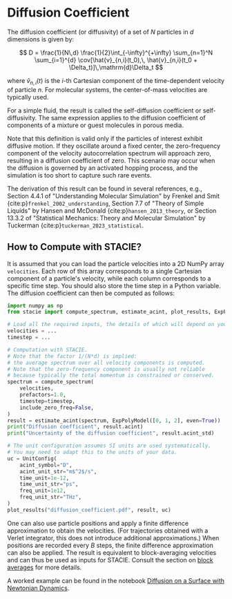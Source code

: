 # Diffusion Coefficient

The diffusion coefficient (or diffusivity) of a set of $N$ particles in $d$ dimensions is given by:

$$
D = \frac{1}{N\,d} \frac{1}{2}\int_{-\infty}^{+\infty}
    \sum_{n=1}^N \sum_{i=1}^{d}
    \cov[\hat{v}_{n,i}(t_0),\, \hat{v}_{n,i}(t_0 + \Delta_t)]\,\mathrm{d}\Delta_t
$$

where $\hat{v}_{n,i}(t)$ is the $i$-th Cartesian component of
the time-dependent velocity of particle $n$.
For molecular systems, the center-of-mass velocities are typically used.

For a simple fluid, the result is called the self-diffusion coefficient or self-diffusivity.
The same expression applies to the diffusion coefficient of components of a mixture
or guest molecules in porous media.

Note that this definition is valid only if the particles of interest exhibit diffusive motion.
If they oscillate around a fixed center,
the zero-frequency component of the velocity autocorrelation spectrum will approach zero,
resulting in a diffusion coefficient of zero.
This scenario may occur when the diffusion is governed by an activated hopping process,
and the simulation is too short to capture such rare events.

The derivation of this result can be found in several references, e.g.,
Section 4.4.1 of "Understanding Molecular Simulation"
by Frenkel and Smit {cite:p}`frenkel_2002_understanding`,
Section 7.7 of "Theory of Simple Liquids"
by Hansen and McDonald {cite:p}`hansen_2013_theory`,
or Section 13.3.2 of "Statistical Mechanics: Theory and Molecular Simulation"
by Tuckerman {cite:p}`tuckerman_2023_statistical`.

## How to Compute with STACIE?

It is assumed that you can load the particle velocities into a 2D NumPy array `velocities`.
Each row of this array corresponds to a single Cartesian component of a particle's velocity, while
each column corresponds to a specific time step.
You should also store the time step in a Python variable.
The diffusion coefficient can then be computed as follows:

```python
import numpy as np
from stacie import compute_spectrum, estimate_acint, plot_results, ExpPolyModel, UnitConfig

# Load all the required inputs, the details of which will depend on your use case.
velocities = ...
timestep = ...

# Computation with STACIE.
# Note that the factor 1/(N*d) is implied:
# the average spectrum over all velocity components is computed.
# Note that the zero-frequency component is usually not reliable
# because typically the total momentum is constrained or conserved.
spectrum = compute_spectrum(
    velocities,
    prefactors=1.0,
    timestep=timestep,
    include_zero_freq=False,
)
result = estimate_acint(spectrum, ExpPolyModel([0, 1, 2], even=True))
print("Diffusion coefficient", result.acint)
print("Uncertainty of the diffusion coefficient", result.acint_std)

# The unit configuration assumes SI units are used systematically.
# You may need to adapt this to the units of your data.
uc = UnitConfig(
    acint_symbol="D",
    acint_unit_str="m$^2$/s",
    time_unit=1e-12,
    time_unit_str="ps",
    freq_unit=1e12,
    freq_unit_str="THz",
)
plot_results("diffusion_coefficient.pdf", result, uc)
```

One can also use particle positions and apply a finite difference approximation
to obtain the velocities.
(For trajectories obtained with a Verlet integrator, this does not introduce additional approximations.)
When positions are recorded every $B$ steps,
the finite difference approximation can also be applied.
The result is equivalent to block-averaging velocities and can thus be used as inputs for STACIE.
Consult the section on [block averages](../preparing_inputs/block_averages.md) for more details.

A worked example can be found in the notebook
[Diffusion on a Surface with Newtonian Dynamics](../../examples/surface_diffusion.py).
